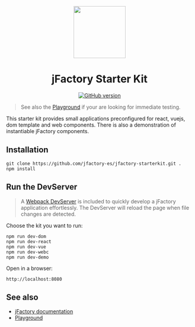<div align="center" markdown="1">
<img width="140" src="https://jfactory-es.github.io/jfactory/img/jFactory.png">

# jFactory Starter Kit

[![GitHub version](https://img.shields.io/github/package-json/v/jfactory-es/jfactory-starterkit.svg?label=git)](https://github.com/jfactory-es/jfactory-starterkit)

</div>

>See also the [Playground](https://github.com/jfactory-es/jfactory/blob/master/docs/playground/README.md) 
> if your are looking for immediate testing.

<!--
This small component demonstrates how to automatically stop and remove all views, queries, promise chains, timers, css and dom, in a single command, using [jFactory](https://github.com/jfactory-es/jfactory).
-->

This starter kit provides small applications preconfigured for react, vuejs, dom template and web components. 
There is also a demonstration of instantiable jFactory components. 

## Installation

```
git clone https://github.com/jfactory-es/jfactory-starterkit.git .
npm install
```

## Run the DevServer

>A [Webpack DevServer](https://webpack.js.org/configuration/dev-server/) is included to quickly develop a jFactory application effortlessly.
The DevServer will reload the page when file changes are detected.

Choose the kit you want to run:

```
npm run dev-dom
npm run dev-react
npm run dev-vue
npm run dev-webc
npm run dev-demo
```

Open in a browser:
```
http://localhost:8080
```
## See also

* [jFactory documentation](https://github.com/jfactory-es/jfactory/blob/master/docs/ref-index.md)
* [Playground](https://github.com/jfactory-es/jfactory/blob/master/docs/playground/README.md)
